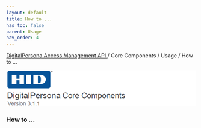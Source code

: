 ```yaml
---
layout: default
title: How to ...
has_toc: false  
parent: Usage
nav_order: 4
---
```

[DigitalPersona Access Management API ](https://lenhodgeman.github.io/digitalpersona-access-management-api/)/ Core Components / Usage / How to ...  

![](../../docs/assets/HID-DPAM-Core.png)
### How to ...
